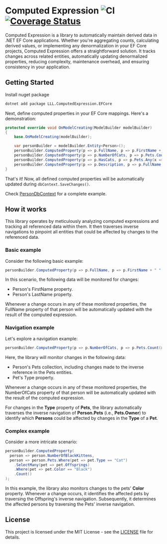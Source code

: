 # Computed Expression ![CI](https://github.com/lucaslorentz/computed-expression/workflows/CI/badge.svg) [![Coverage Status](https://coveralls.io/repos/github/lucaslorentz/computed-expression/badge.svg?branch=main)](https://coveralls.io/github/lucaslorentz/computed-expression?branch=main)

Computed Expression is a library to automatically maintain derived data in .NET EF Core applications. Whether you're aggregating counts, calculating derived values, or implementing any denormalization in your EF Core projects, Computed Expression offers a straightforward solution. It tracks changes across related entities, automatically updating denormalized properties, reducing complexity, maintenance overhead, and ensuring consistency in your application.

## Getting Started

Install nuget package
```sh
dotnet add package LLL.ComputedExpression.EFCore
```

Next, define computed properties in your EF Core mappings. Here's a demonstration:
```csharp
protected override void OnModelCreating(ModelBuilder modelBuilder)
{
    base.OnModelCreating(modelBuilder);

    var personBuilder = modelBuilder.Entity<Person>();
    personBuilder.ComputedProperty(p => p.FullName, p => p.FirstName + " " + p.LastName);
    personBuilder.ComputedProperty(p => p.NumberOfCats, p => p.Pets.Count(x => x.Type == "Cat"));
    personBuilder.ComputedProperty(p => p.HasCats, p => p.Pets.Any(x => x.Type == "Cat"));
    personBuilder.ComputedProperty(p => p.Description, p => p.FullName + " (" + p.Pets.Count() + " pets)");
}
```

That's it! Now, all defined computed properties will be automatically updated during `dbContext.SaveChanges()`.

Check [PersonDbContext](test/LLL.ComputedExpression.EFCore.Tests/PersonDbContext.cs) for a complete example.

## How it works

This library operates by meticulously analyzing computed expressions and tracking all referenced data within them. It then traverses inverse navigations to pinpoint all entities that could be affected by changes to the referenced data.

### Basic example
Consider the following basic example:
```csharp
personBuilder.ComputedProperty(p => p.FullName, p => p.FirstName + " " + p.LastName);
```
In this scenario, the following data will be monitored for changes:
- Person's FirstName property.
- Person's LastName property.

Whenever a change occurs in any of these monitored properties, the FullName property of that person will be automatically updated with the result of the computed expression.

### Navigation example
Let's explore a navigation example:
```csharp
personBuilder.ComputedProperty(p => p.NumberOfCats, p => p.Pets.Count(x => x.Type == "Cat"));
```
Here, the library will monitor changes in the following data:
- Person's Pets collection, including changes made to the inverse reference in the Pets entities.
- Pet's Type property.

Whenever a change occurs in any of these monitored properties, the NumberOfCats property of that person will be automatically updated with the result of the computed expression.

For changes in the **Type** property of **Pets**, the library automatically traverses the inverse navigation of **Person.Pets** (i.e., **Pets.Owner**) to identify which **Persons** could be affected by changes in the **Type** of a **Pet**.

### Complex example

Consider a more intricate scenario:
```csharp
personBuilder.ComputedProperty(
  person => person.NumberOfBlackKittens,
  person => person.Pets.Where(pet => pet.Type == "Cat")
    .SelectMany(pet => pet.Offsprings)
    .Where(pet => pet.Color == "Black")
    .Count()
);
```
In this example, the library also monitors changes to the pets' **Color** property. Whenever a change occurs, it identifies the affected pets by traversing the Offspring's inverse navigation. Subsequently, it determines the affected persons by traversing the Pets' inverse navigation.

## License
This project is licensed under the MIT License - see the [LICENSE](LICENSE) file for details.
